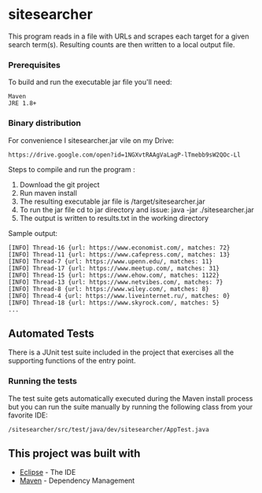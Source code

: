 # sitesearcher
This program reads in a file with URLs and scrapes each target 
for a given search term(s).  Resulting counts are then written 
to a local output file.

### Prerequisites

To build and run the executable jar file you'll need:

```
Maven
JRE 1.8+
```

### Binary distribution

For convenience I sitesearcher.jar vile on my Drive:

```
https://drive.google.com/open?id=1NGXvtRAAgVaLagP-lTmebb9sW2QOc-Ll
```

Steps to compile and run the program :
1. Download the git project
2. Run maven install
3. The resulting executable jar file is /target/sitesearcher.jar
4. To run the jar file cd to jar directory and issue:  java -jar ./sitesearcher.jar
5. The output is written to results.txt in the working directory

Sample output:
```
[INFO] Thread-16 {url: https://www.economist.com/, matches: 72}
[INFO] Thread-11 {url: https://www.cafepress.com/, matches: 13}
[INFO] Thread-7 {url: https://www.upenn.edu/, matches: 11}
[INFO] Thread-17 {url: https://www.meetup.com/, matches: 31}
[INFO] Thread-15 {url: https://www.ehow.com/, matches: 1122}
[INFO] Thread-13 {url: https://www.netvibes.com/, matches: 7}
[INFO] Thread-8 {url: https://www.wiley.com/, matches: 8}
[INFO] Thread-4 {url: https://www.liveinternet.ru/, matches: 0}
[INFO] Thread-18 {url: https://www.skyrock.com/, matches: 5}
...
```

## Automated Tests

There is a JUnit test suite included in the project that exercises all the
supporting functions of the entry point.  

### Running the tests

The test suite gets automatically executed during the Maven install process 
but you can run the suite manually by running the following class from your 
favorite IDE:

```
/sitesearcher/src/test/java/dev/sitesearcher/AppTest.java
```

## This project was built with

* [Eclipse](https://www.eclipse.org/) - The IDE
* [Maven](https://maven.apache.org/) - Dependency Management

